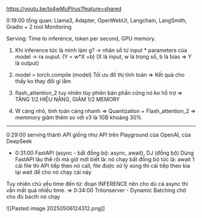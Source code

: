 https://youtu.be/ts4wMuPIrus?feature=shared

0:19:00 tổng quan: Llama3, Adapter, OpenWebUI, Langchain, LangSmith, Gradio + 2 tool Monitoring 

Serving: Time to inference, token per second, GPU memory. 

1. Khi inference tức là mình làm g? 
-> nhân số từ input * parameters của model -> ra ouput. 
(Y = w*X +b) (X là input, w là trọng số, b là bias => Y là output)

2. model = torch.compile (model)
Tối ưu đồ thị tính toán => Kết quả cho thấy  ko thay đổi gì lắm
3. flash_attention_2 
tuy nhiên tùy phiên bản phần cứng nó ko hỗ trợ 
=> TĂNG 1/2 HIỆU NĂNG, GIẢM 1/2 MEMORY

4. W càng nhỏ, tính toán càng nhanh => Quantization + Flash_attention_2 
=> memmory giảm thêm so với v3 là 1GB khoảng 30%

---
0:29:00 serving thành API giống như API trên Playground của OpenAI, của DeepSeek
- 0:31:00 FastAPI (async - bất đồng bộ: async, await), DJ (đồng bộ)
Dùng FastAPI lâu thế rồi mà giờ mới biết là: nó chạy bất đồng bộ tức là: await 1 cái file thì API tiếp theo nó call, file được xử lý xong thì cái tiếp theo kia lại wait để cho nó chạy cái này 


Tuy nhiên chủ yếu time đến từ: đoạn INFERENCE nên cho dù cả async thì vẫn mất quá nhiều time. 
=> 0:34:00 Tritonserver - Dynamic Batching
 chờ cho đủ bacth nó chạy 

![[Pasted image 20250506124312.png]]

